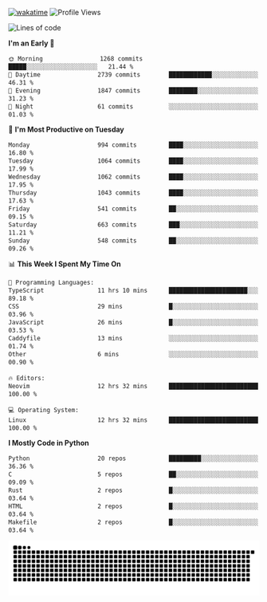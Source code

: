 [![wakatime](https://wakatime.com/badge/user/b920b284-3cde-4cd4-b72e-f7f22d050b16.svg)](https://wakatime.com/@b920b284-3cde-4cd4-b72e-f7f22d050b16)
![Profile Views](http://img.shields.io/badge/Profile%20Views-4586-blue)
<!--START_SECTION:waka-->
![Lines of code](https://img.shields.io/badge/From%20Hello%20World%20I%27ve%20Written-5.2%20million%20lines%20of%20code-blue)

**I'm an Early 🐤** 

```text
🌞 Morning                1268 commits        █████░░░░░░░░░░░░░░░░░░░░   21.44 % 
🌆 Daytime                2739 commits        ████████████░░░░░░░░░░░░░   46.31 % 
🌃 Evening                1847 commits        ████████░░░░░░░░░░░░░░░░░   31.23 % 
🌙 Night                  61 commits          ░░░░░░░░░░░░░░░░░░░░░░░░░   01.03 % 
```
📅 **I'm Most Productive on Tuesday** 

```text
Monday                   994 commits         ████░░░░░░░░░░░░░░░░░░░░░   16.80 % 
Tuesday                  1064 commits        ████░░░░░░░░░░░░░░░░░░░░░   17.99 % 
Wednesday                1062 commits        ████░░░░░░░░░░░░░░░░░░░░░   17.95 % 
Thursday                 1043 commits        ████░░░░░░░░░░░░░░░░░░░░░   17.63 % 
Friday                   541 commits         ██░░░░░░░░░░░░░░░░░░░░░░░   09.15 % 
Saturday                 663 commits         ███░░░░░░░░░░░░░░░░░░░░░░   11.21 % 
Sunday                   548 commits         ██░░░░░░░░░░░░░░░░░░░░░░░   09.26 % 
```


📊 **This Week I Spent My Time On** 

```text
💬 Programming Languages: 
TypeScript               11 hrs 10 mins      ██████████████████████░░░   89.18 % 
CSS                      29 mins             █░░░░░░░░░░░░░░░░░░░░░░░░   03.96 % 
JavaScript               26 mins             █░░░░░░░░░░░░░░░░░░░░░░░░   03.53 % 
Caddyfile                13 mins             ░░░░░░░░░░░░░░░░░░░░░░░░░   01.74 % 
Other                    6 mins              ░░░░░░░░░░░░░░░░░░░░░░░░░   00.90 % 

🔥 Editors: 
Neovim                   12 hrs 32 mins      █████████████████████████   100.00 % 

💻 Operating System: 
Linux                    12 hrs 32 mins      █████████████████████████   100.00 % 
```

**I Mostly Code in Python** 

```text
Python                   20 repos            █████████░░░░░░░░░░░░░░░░   36.36 % 
C                        5 repos             ██░░░░░░░░░░░░░░░░░░░░░░░   09.09 % 
Rust                     2 repos             █░░░░░░░░░░░░░░░░░░░░░░░░   03.64 % 
HTML                     2 repos             █░░░░░░░░░░░░░░░░░░░░░░░░   03.64 % 
Makefile                 2 repos             █░░░░░░░░░░░░░░░░░░░░░░░░   03.64 % 
```




<!--END_SECTION:waka-->
![Snake animation](https://raw.githubusercontent.com/timmypidashev/timmypidashev/main/commits.svg)
